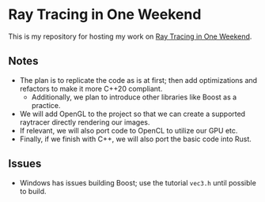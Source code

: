 # Ray Tracing in One Weekend
This is my repository for hosting my work on [Ray Tracing in One Weekend](https://raytracing.github.io/books/RayTracingInOneWeekend.html).

## Notes
* The plan is to replicate the code as is at first; then add optimizations and refactors to make it more C++20 compliant.
  - Additionally, we plan to introduce other libraries like Boost as a practice.
* We will add OpenGL to the project so that we can create a supported raytracer directly rendering our images.
* If relevant, we will also port code to OpenCL to utilize our GPU etc.
* Finally, if we finish with C++, we will also port the basic code into Rust.

## Issues
* Windows has issues building Boost; use the tutorial `vec3.h` until possible to build.
